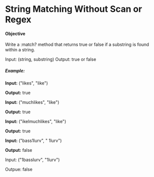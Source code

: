 # String Matching Without Scan or Regex

#### Objective

Write a :match? method that returns true or false if a substring is found within a string.

Input: (string, substring)
Output: true or false

##### Example:

<b>Input:</b> ("likes", "like")

<b>Output:</b> true

<b>Input:</b> ("muchlikes", "like")

<b>Output:</b> true

<b>Input:</b> ("ikelmuchlikes", "like")

<b>Output:</b> true

<b>Input:</b> ("bass1lurv", " 1lurv")

<b>Output:</b> false

Input: ("1basslurv", "1lurv")

Outpue: false
